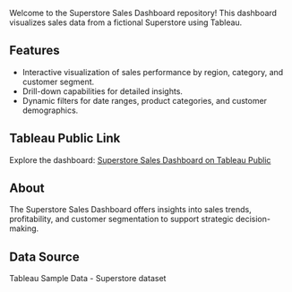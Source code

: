 Welcome to the Superstore Sales Dashboard repository! This dashboard visualizes sales data from a fictional Superstore using Tableau.

## Features

- Interactive visualization of sales performance by region, category, and customer segment.
- Drill-down capabilities for detailed insights.
- Dynamic filters for date ranges, product categories, and customer demographics.

## Tableau Public Link

Explore the dashboard: [Superstore Sales Dashboard on Tableau Public](https://public.tableau.com/views/SuperstoreSalesDashboard_17195793938480/SupersalesDashboard?:language=en-US&:sid=&:redirect=auth&:display_count=n&:origin=viz_share_link)

## About

The Superstore Sales Dashboard offers insights into sales trends, profitability, and customer segmentation to support strategic decision-making.

## Data Source

Tableau Sample Data - Superstore dataset
